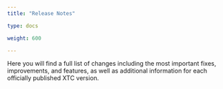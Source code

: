 ```yaml
---
title: "Release Notes"

type: docs

weight: 600

---
```


Here you will find a full list of changes including the most important fixes, improvements, and features, as well as additional information for each officially published XTC version.
